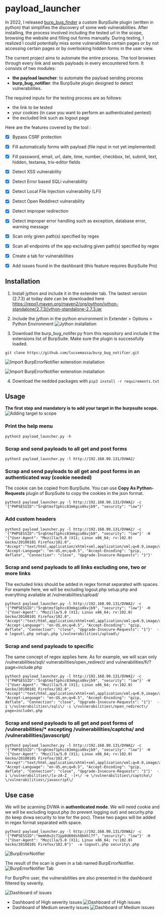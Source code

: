 # payload_launcher

In 2022, I released [burp_bug_finder](https://github.com/lucsemassa/burp_bug_finder) a custom BurpSuite plugin (written in python) that simplifies the discovery of some web vulnerabilities. After installing, the process involved including the tested url in the scope, browsing the website and filling out forms manually. During testing, I realized I could potentially miss some vulnerabilities certain pages or by not accessing certain pages or by overlooking hidden forms in the user view.

The current project aims to automate the entire process. The tool browses through every link and sends payloads in every encountered form. It consists of two modules:
- **the payload launcher**: to automate the payload sending process
- **burp_bug_notifier**: the BurpSuite plugin designed to detect vulnerabilities.

The required inputs for the testing process are as follows:
- the link to be tested
- your cookies (in case you want to perform an authenticated pentest)
- the excluded link such as logout page

Here are the features covered by the tool :
- [x] Bypass CSRF protection
- [x] Fill automatically forms with payload (file input in not yet implemented)
- [x] Fill password, email, url, date, time, number, checkbox, tel, submit, text, hidden, textarea, trix-editor fields
- [x] Detect XSS vulnerability
- [x] Detect Error based SQLi vulnerability
- [x] Detect Local File Injection vulnerability (LFI)
- [x] Detect Open Reddirect vulnerability
- [x] Detect improper redirection
- [x] Detect improper error handling such as exception, database error, warning message  
- [x] Scan only given path(s) specified by regex
- [x] Scan all endpoints of the app excluding given path(s) specified by regex
- [x] Create a tab for vulnerabilities
- [x] Add issues found in the dashboard (this feature requires BurpSuite Pro)


## Installation 
1. Install jython and include it in the extender tab. 
The lastest version (2.7.3) at today date can be downloaded here https://repo1.maven.org/maven2/org/python/jython-standalone/2.7.3/jython-standalone-2.7.3.jar

2. Include the jython in the python environment in Extender > Options > Python Environment 
![Jython installation](images/jython.png)

3. Download the burp_bug_notifer.py from this repository and include it the extensions list of BurpSuite. Make sure the plugin is successfully loaded. 
```
git clone https://github.com/lucsemassa/burp_bug_notifier.git
```
![Import BurpErrorNotifier extenstion installation](images/import_plugin.png)

![Import BurpErrorNotifier extenstion installation](images/plugin_loaded.png)

4. Download the nedded packages with `pip3 install -r requirements.txt` 

## Usage 
**The first step and mandatory is to add your target in the burpsuite scope.**
![Adding target to scope](images/scope.png)

### Print the help menu
```
python3 payload_launcher.py -h
```

### Scrap and send payloads to all get and post forms 
```
python3 payload_launcher.py -l http://192.168.90.131/DVWA2/
```

### Scrap and send payloads to all get and post forms in an authenticated way (cookie needed)
The cookie can be copied from BurpSuite. You can use **Copy As Python-Requests** plugin of BurpSuite to copy the cookies in the json format.
```
python3 payload_launcher.py -l http://192.168.90.131/DVWA2/ -c '{"PHPSESSID":"5rqbtmsf1phcc83mkgio8kvjb9", "security": "low"}'
```

### Add custom headers
```
python3 payload_launcher.py -l http://192.168.90.131/DVWA2/ -c '{"PHPSESSID":"5rqbtmsf1phcc83mkgio8kvjb9", "security": "low"}' -H '{"User-Agent": "Mozilla/5.0 (X11; Linux x86_64; rv:102.0) Gecko/20100101 Firefox/102.0", "Accept":"text/html,application/xhtml+xml,application/xml;q=0.9,image/avif,image/webp,*/*;q=0.8", "Accept-Language": "en-US,en;q=0.5", "Accept-Encoding": "gzip, deflate", "Connection": "close", "Upgrade-Insecure-Requests": "1"}' 
```


### Scrap and send payloads to all links excluding one, two or more links 
The excluded links should be added in regex format separated with spaces. For example here, we will be excluding logout.php setup.php and everything available at /vulnerabilities/upload/  
```
python3 payload_launcher.py -l http://192.168.90.131/DVWA2/ -c '{"PHPSESSID":"5rqbtmsf1phcc83mkgio8kvjb9", "security": "low"}' -H '{"User-Agent": "Mozilla/5.0 (X11; Linux x86_64; rv:102.0) Gecko/20100101 Firefox/102.0", "Accept":"text/html,application/xhtml+xml,application/xml;q=0.9,image/avif,image/webp,*/*;q=0.8", "Accept-Language": "en-US,en;q=0.5", "Accept-Encoding": "gzip, deflate", "Connection": "close", "Upgrade-Insecure-Requests": "1"}'  -e logout\.php setup\.php \/vulnerabilities\/upload\/ 
```

### Scrap and send payloads to specific 
The same concept of regex applies here.
As for example, we will scan only /vulnerabilities/sqli/  vulnerabilities/open_redirect/ and vulnerabilities/fi/?page=include.php
```
python3 payload_launcher.py -l http://192.168.90.131/DVWA2/ -c '{"PHPSESSID":"5rqbtmsf1phcc83mkgio8kvjb9", "security": "low"}' -H '{"User-Agent": "Mozilla/5.0 (X11; Linux x86_64; rv:102.0) Gecko/20100101 Firefox/102.0", "Accept":"text/html,application/xhtml+xml,application/xml;q=0.9,image/avif,image/webp,*/*;q=0.8", "Accept-Language": "en-US,en;q=0.5", "Accept-Encoding": "gzip, deflate", "Connection": "close", "Upgrade-Insecure-Requests": "1"}'  -i \/vulnerabilities\/sqli\/ -i \/vulnerabilities\/open_redirect\/ page=include\.php
```

### Scrap and send payloads to all get and post forms of /vulnerabilities/* excepting /vulnerabilities/captcha/ and /vulnerabilities/javascript/

```
python3 payload_launcher.py -l http://192.168.90.131/DVWA2/ -c '{"PHPSESSID":"5rqbtmsf1phcc83mkgio8kvjb9", "security": "low"}' -H '{"User-Agent": "Mozilla/5.0 (X11; Linux x86_64; rv:102.0) Gecko/20100101 Firefox/102.0", "Accept":"text/html,application/xhtml+xml,application/xml;q=0.9,image/avif,image/webp,*/*;q=0.8", "Accept-Language": "en-US,en;q=0.5", "Accept-Encoding": "gzip, deflate", "Connection": "close", "Upgrade-Insecure-Requests": "1"}'  -i \/vulnerabilities\/[a-zA-Z_ -]+\/ -e \/vulnerabilities\/captcha\/ \/vulnerabilities\/javascript\/
```


## Use case
We will be scanning DVWA in **authenticated mode**.
We will need cookie and we will be excluding logout.php (to prevent logging out) and security.php (to keep dvwa security to low for the poc).
These two pages will be added in regex format separated with space.

```
python3 payload_launcher.py -l http://192.168.90.131/DVWA2/ -c '{"PHPSESSID":"memh0v2c71pp0d60dsh8bkhl7f", "security": "low"}' -H '{"User-Agent": "Mozilla/5.0 (X11; Linux x86_64; rv:102.0) Gecko/20100101 Firefox/102.0"}'  -e logout\.php security\.php
```
![BurpErrorNotifier](images/payload_launcher.png)

The result of the scan is given in a tab named BurpErrorNotifier.
![BurpErrorNotifier Tab](images/burp_error_notifier_tab.png)

For BurpPro user, the vulnerabilities are also presented in the dashboard filtered by severity.

![Dashboard of issues](images/dasboard.png)
- Dashboard of High severity issues
![Dashboard of High issues](images/severity_high.png)
- Dashboard of Medium severity issues
![Dashboard of Medium issues](images/severity_medium.png)